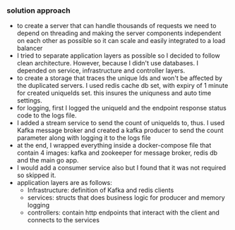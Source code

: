 ### solution approach   
-  to create a server that can handle thousands of requests we need to 
depend on threading and making the server components independent on each other
as possible so it can scale and easily integrated to a load balancer
- I tried to separate application layers as possible so I decided to follow clean architecture. However,
because I didn't use databases. I depended on service, infrastructure and controller layers.
- to create a storage that traces the unique Ids and won't be affected by the duplicated servers. I used redis cache db set, with expiry of 1 minute for created uniqueIds set.
this insures the uniquness and auto time settings.
- for logging, first I logged the uniqueId and the endpoint response status code to the logs file.
- I added a stream service to send the count of uniqueIds to, thus. I used Kafka message broker and created a kafka producer to send the count parameter along with logging it to the logs file
- at the end, I wrapped everything inside a docker-compose file that contain 4 images: kafka and zookeeper for message broker, redis db and the main go app.
- I would add a consumer service also but I found that it was not required so skipped it.
- application layers are as follows:
  - Infrastructure: definition of Kafka and redis clients
  - services: structs that does business logic for producer and memory logging
  - controllers: contain http endpoints that interact with the client and connects to the services 
  